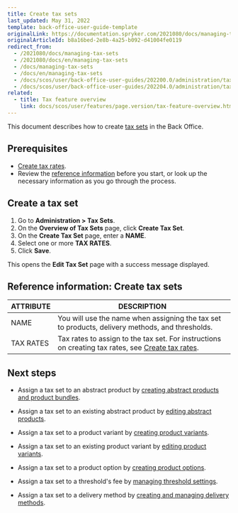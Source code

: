 ```yaml
---
title: Create tax sets
last_updated: May 31, 2022
template: back-office-user-guide-template
originalLink: https://documentation.spryker.com/2021080/docs/managing-tax-sets
originalArticleId: b8a16bed-2e8b-4a25-b092-d41004fe0119
redirect_from:
  - /2021080/docs/managing-tax-sets
  - /2021080/docs/en/managing-tax-sets
  - /docs/managing-tax-sets
  - /docs/en/managing-tax-sets
  - /docs/scos/user/back-office-user-guides/202200.0/administration/tax-sets/managing-tax-sets.html
  - /docs/scos/user/back-office-user-guides/202204.0/administration/tax-sets/managing-tax-sets.html
related:
  - title: Tax feature overview
    link: docs/scos/user/features/page.version/tax-feature-overview.html
---
```


This document describes how to create [tax sets](/docs/scos/user/features/{{page.version}}/tax-feature-overview.html) in the Back Office.

## Prerequisites

* [Create tax rates](/docs/scos/user/back-office-user-guides/{{page.version}}/administration/tax-rates/managing-tax-rates.html).  
* Review the [reference information](#reference-information-create-tax-sets) before you start, or look up the necessary information as you go through the process.

## Create a tax set

1. Go to **Administration&nbsp;<span aria-label="and then">></span> Tax Sets**.
2. On the **Overview of Tax Sets** page, click **Create Tax Set**.
3. On the **Create Tax Set** page, enter a **NAME**.
4. Select one or more **TAX RATES**.
5. Click **Save**.

This opens the **Edit Tax Set** page with a success message displayed.

## Reference information: Create tax sets

| ATTRIBUTE |DESCRIPTION  |
| --- | --- |
| NAME | You will use the name when assigning the tax set to products, delivery methods, and thresholds. |
| TAX RATES | Tax rates to assign to the tax set. For instructions on creating tax rates, see [Create tax rates](/docs/scos/user/back-office-user-guides/{{page.version}}/administration/tax-rates/create-tax-rates.html). |

## Next steps

* Assign a tax set to an abstract product by [creating abstract products and product bundles](/docs/scos/user/back-office-user-guides/{{page.version}}/catalog/products/manage-abstract-products/creating-abstract-products-and-product-bundles.html).

* Assign a tax set to an existing abstract product by [editing abstract products](/docs/scos/user/back-office-user-guides/{{page.version}}/catalog/products/manage-abstract-products/editing-abstract-products.html#prerequisites).

* Assign a tax set to a product variant by [creating product variants](/docs/scos/user/back-office-user-guides/{{page.version}}/catalog/products/manage-concrete-products/creating-product-variants.html).

* Assign a tax set to an existing product variant by [editing product variants](/docs/scos/user/back-office-user-guides/{{page.version}}/catalog/products/manage-concrete-products/editing-product-variants.html).

* Assign a tax set to a product option by [creating product options](/docs/scos/user/back-office-user-guides/{{page.version}}/catalog/product-options/creating-product-options.html).

* Assign a tax set to a threshold's fee by [managing threshold settings](/docs/scos/user/back-office-user-guides/{{page.version}}/administration/manage-threshold-settings.html).

* Assign a tax set to a delivery method by [creating and managing delivery methods](/docs/scos/user/back-office-user-guides/{{page.version}}/administration/delivery-methods/creating-and-managing-delivery-methods.html).
